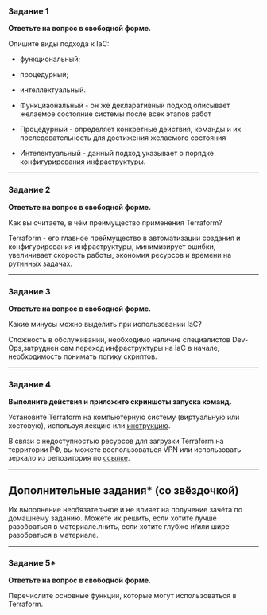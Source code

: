 ### Задание 1

**Ответьте на вопрос в свободной форме.**

Опишите виды подхода к IaC:

 * функциональный;
 * процедурный;
 * интеллектуальный.


* Функциаональный - он же декларативный подход описывает желаемое состояние системы после всех этапов работ
* Процедурный - определяет конкретные действия, команды и их последовательность для достижения желаемого состояния
* Интелектуальный - данный подход указывает о порядке конфигурирования инфраструктуры. 

---

### Задание 2

**Ответьте на вопрос в свободной форме.**

Как вы считаете, в чём преимущество применения Terraform?

Terraform - его главное преймущество в автоматизации создания и конфигурирования инфраструктуры, минимизирует ошибки, увеличивает скорость работы, экономия ресурсов и времени на рутинных задачах. 

---

### Задание 3

**Ответьте на вопрос в свободной форме.**

Какие минусы можно выделить при использовании IaC?

 Сложность в обслуживании, необходимо наличие специалистов Dev-Ops,затруднен сам переход инфраструктуры на IaC в начале, необходимость понимать логику скриптов. 
 
---

### Задание 4

**Выполните действия и приложите скриншоты запуска команд.**

Установите Terraform на компьютерную систему (виртуальную или хостовую), используя лекцию или [инструкцию](https://learn.hashicorp.com/tutorials/terraform/install-cli).    

В связи с недоступностью ресурсов для загрузки Terraform на территории РФ, вы можете  воспользоваться VPN или использовать зеркало из репозитория по [ссылке](https://github.com/netology-code/devops-materials).

---

## Дополнительные задания* (со звёздочкой)

Их выполнение необязательное и не влияет на получение зачёта по домашнему заданию. Можете их решить, если хотите лучше разобраться в материале.лнить, если хотите глубже и/или шире разобраться в материале.

---

### Задание 5*

**Ответьте на вопрос в свободной форме.**

Перечислите основные функции, которые могут использоваться в Terraform. 
